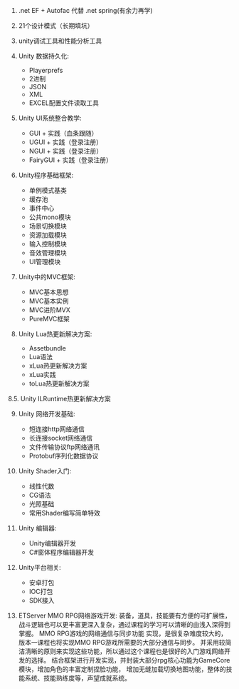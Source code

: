 1. .net EF + Autofac 代替 .net spring(有余力再学)

2. 21个设计模式（长期填坑）

3. unity调试工具和性能分析工具

4. Unity 数据持久化:
    * Playerprefs
    * 2进制
    * JSON
    * XML
    * EXCEL配置文件读取工具


5. Unity UI系统整合教学:
    * GUI + 实践（血条跟随）
    * UGUI + 实践（登录注册）
    * NGUI + 实践（登录注册）
    * FairyGUI + 实践（登录注册）


6. Unity程序基础框架:
    * 单例模式基类
    * 缓存池
    * 事件中心
    * 公共mono模块
    * 场景切换模块
    * 资源加载模块
    * 输入控制模块
    * 音效管理模块
    * UI管理模块




7. Unity中的MVC框架:
    * MVC基本思想
    * MVC基本实例
    * MVC进阶MVX
    * PureMVC框架


8. Unity Lua热更新解决方案:
    * Assetbundle
    * Lua语法
    * xLua热更新解决方案
    * xLua实践
    * toLua热更新解决方案


8.5. Unity ILRuntime热更新解决方案


9. Unity 网络开发基础:
    * 短连接http网络通信
    * 长连接socket网络通信
    * 文件传输协议ftp网络通讯
    * Protobuf序列化数据协议


10. Unity Shader入门:
    * 线性代数
    * CG语法
    * 光照基础
    * 常用Shader编写简单特效



11. Unity 编辑器:
    * Unity编辑器开发
    * C#窗体程序编辑器开发


12. Unity平台相关:
    * 安卓打包
    * IOC打包
    * SDK接入


13. ETServer MMO RPG网络游戏开发:
    装备，道具，技能要有方便的可扩展性，战斗逻辑也可以更丰富更深入复杂，通过课程的学习可以清晰的由浅入深得到掌握。
    MMO RPG游戏的网络通信与同步功能 实现，是很复杂难度较大的，版本一课程也将实现MMO RPG游戏所需要的大部分通信与同步。
    并采用较简洁清晰的原则来实现这些功能，所以通过这个课程也是很好的入门游戏网络开发的选择。
    结合框架进行开发实现，并封装大部分rpg核心功能为GameCore模块，增加角色的丰富定制捏脸功能，
    增加无缝加载切换地图功能，整体的技能系统、技能熟练度等，声望成就系统。
